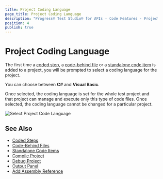 ```yaml
---
title: Project Coding Language
page_title: Project Coding Language
description: "Progress® Test Studio® for APIs - Code Features - Project Coding Language"
position: 4
publish: true
---
```


# Project Coding Language

The first time a [coded step](./coded-steps), a [code-behind file](./code-behind-files) or a [standalone code item](./code-items) is added to a project, you will be prompted to select a coding language for the project.

You can choose between **C#** and **Visual Basic**.

Once selected, the coding language is set for the whole test project and that project can manage and execute only this type of code files. Once selected, the coding language cannot be changed for a particular project.

![Select Project Code Language][1]

## See Also

* [Coded Steps](./coded-steps)
* [Code-Behind Files](./code-behind-files)
* [Standalone Code Items](./code-items)
* [Compile Project](./compile-project)
* [Debug Project](./debug-project)
* [Output Panel](./output-panel)
* [Add Assembly Reference](./add-assembly-reference)

[1]: /img/features/code-features/select-project-language.png
